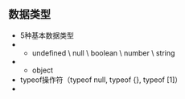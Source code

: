 ## 数据类型
- 5种基本数据类型
- - undefined \ null \ boolean \ number \ string
- - object 
- typeof操作符（typeof null, typeof {}, typeof [1]） 
- 